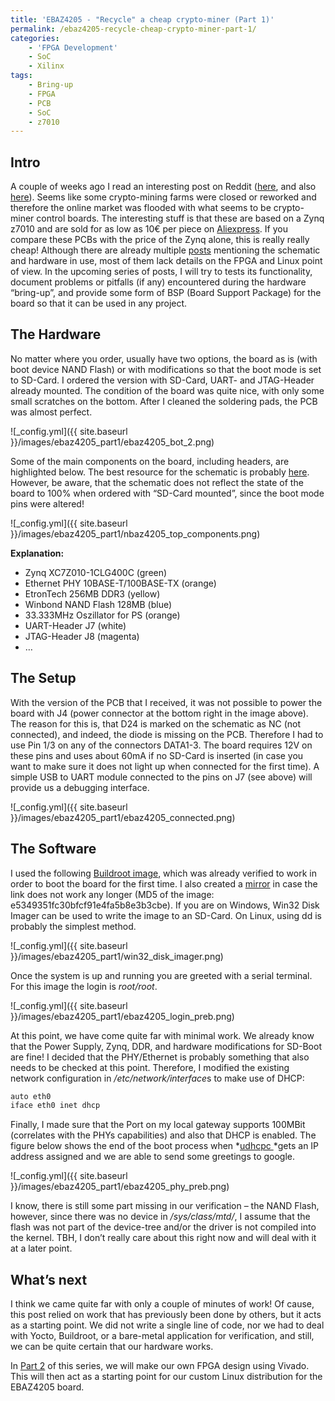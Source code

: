 ```yaml
---
title: 'EBAZ4205 - "Recycle" a cheap crypto-miner (Part 1)'
permalink: /ebaz4205-recycle-cheap-crypto-miner-part-1/
categories:
    - 'FPGA Development'
    - SoC
    - Xilinx
tags:
    - Bring-up
    - FPGA
    - PCB
    - SoC
    - z7010
---
```


## Intro

A couple of weeks ago I read an interesting post on Reddit ([here](https://www.reddit.com/r/FPGA/comments/jvjskn/anyone_have_experience_with_chinese_zynq_boards/), and also [here](https://www.reddit.com/r/hackaday/comments/jwf3h4/hacking_the_fpga_control_board_from_a_bitcoin/)). Seems like some crypto-mining farms were closed or reworked and therefore the online market was flooded with what seems to be crypto-miner control boards. The interesting stuff is that these are based on a Zynq z7010 and are sold for as low as 10€ per piece on [Aliexpress](https://www.aliexpress.com/wholesale?SearchText=zynq+7000). If you compare these PCBs with the price of the Zynq alone, this is really really cheap! Although there are already multiple [posts](https://github.com/xjtuecho/EBAZ4205) mentioning the schematic and hardware in use, most of them lack details on the FPGA and Linux point of view. In the upcoming series of posts, I will try to tests its functionality, document problems or pitfalls (if any) encountered during the hardware “bring-up”, and provide some form of BSP (Board Support Package) for the board so that it can be used in any project.

## The Hardware

No matter where you order, usually have two options, the board as is (with boot device NAND Flash) or with modifications so that the boot mode is set to SD-Card. I ordered the version with SD-Card, UART- and JTAG-Header already mounted. The condition of the board was quite nice, with only some small scratches on the bottom. After I cleaned the soldering pads, the PCB was almost perfect.

![_config.yml]({{ site.baseurl }}/images/ebaz4205_part1/ebaz4205_bot_2.png)

Some of the main components on the board, including headers, are highlighted below. The best resource for the schematic is probably [here](https://github.com/xjtuecho/EBAZ4205). However, be aware, that the schematic does not reflect the state of the board to 100% when ordered with “SD-Card mounted”, since the boot mode pins were altered!

![_config.yml]({{ site.baseurl }}/images/ebaz4205_part1/nbaz4205_top_components.png)

**Explanation:**

- Zynq XC7Z010-1CLG400C (green)
- Ethernet PHY 10BASE-T/100BASE-TX (orange)
- EtronTech 256MB DDR3 (yellow)
- Winbond NAND Flash 128MB (blue)
- 33.333MHz Oszillator for PS (orange)
- UART-Header J7 (white)
- JTAG-Header J8 (magenta)
- …

## The Setup

With the version of the PCB that I received, it was not possible to power the board with J4 (power connector at the bottom right in the image above). The reason for this is, that D24 is marked on the schematic as NC (not connected), and indeed, the diode is missing on the PCB. Therefore I had to use Pin 1/3 on any of the connectors DATA1-3. The board requires 12V on these pins and uses about 60mA if no SD-Card is inserted (in case you want to make sure it does not light up when connected for the first time). A simple USB to UART module connected to the pins on J7 (see above) will provide us a debugging interface.

![_config.yml]({{ site.baseurl }}/images/ebaz4205_part1/ebaz4205_connected.png)

## The Software

I used the following [Buildroot image](https://drive.google.com/file/d/16wQKpiYsH0gQ7KmnnYMrmFdCxwkF3WS4/view?usp=sharing), which was already verified to work in order to boot the board for the first time. I also created a [mirror](https://mega.nz/file/sN4kgQCS#7P3qanUhiiZYH8z0iqO4ExUfTPlSWlgE7A2JuavI8C4) in case the link does not work any longer (MD5 of the image: e5349351fc30bfcf91e4fa5b8e3b3cbe). If you are on Windows, Win32 Disk Imager can be used to write the image to an SD-Card. On Linux, using dd is probably the simplest method.

![_config.yml]({{ site.baseurl }}/images/ebaz4205_part1/win32_disk_imager.png)

Once the system is up and running you are greeted with a serial terminal. For this image the login is *root/root*.

![_config.yml]({{ site.baseurl }}/images/ebaz4205_part1/ebaz4205_login_preb.png)

At this point, we have come quite far with minimal work. We already know that the Power Supply, Zynq, DDR, and hardware modifications for SD-Boot are fine! I decided that the PHY/Ethernet is probably something that also needs to be checked at this point. Therefore, I modified the existing network configuration in */etc/network/interface*s to make use of DHCP:

``` bash
auto eth0
iface eth0 inet dhcp
```

Finally, I made sure that the Port on my local gateway supports 100MBit (correlates with the PHYs capabilities) and also that DHCP is enabled. The figure below shows the end of the boot process when *[udhcpc ](https://udhcp.busybox.net/README.udhcpc)*gets an IP address assigned and we are able to send some greetings to google.

![_config.yml]({{ site.baseurl }}/images/ebaz4205_part1/ebaz4205_phy_preb.png)

I know, there is still some part missing in our verification – the NAND Flash, however, since there was no device in */sys/class/mtd/*, I assume that the flash was not part of the device-tree and/or the driver is not compiled into the kernel. TBH, I don’t really care about this right now and will deal with it at a later point.

## What’s next

I think we came quite far with only a couple of minutes of work! Of cause, this post relied on work that has previously been done by others, but it acts as a starting point. We did not write a single line of code, nor we had to deal with Yocto, Buildroot, or a bare-metal application for verification, and still, we can be quite certain that our hardware works.

In [Part 2](https://embed-me.github.io/ebaz4205-recycle-cheap-crypto-miner-part-2/) of this series, we will make our own FPGA design using Vivado. This will then act as a starting point for our custom Linux distribution for the EBAZ4205 board.